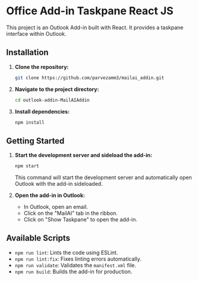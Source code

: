 # Office Add-in Taskpane React JS

This project is an Outlook Add-in built with React. It provides a taskpane interface within Outlook.

## Installation

1.  **Clone the repository:**
    ```bash
    git clone https://github.com/parvezamm3/mailai_addin.git
    ```
2.  **Navigate to the project directory:**
    ```bash
    cd outlook-addin-MailAIAddin
    ```
3.  **Install dependencies:**
    ```bash
    npm install
    ```

## Getting Started

1.  **Start the development server and sideload the add-in:**
    ```bash
    npm start
    ```
    This command will start the development server and automatically open Outlook with the add-in sideloaded.

2.  **Open the add-in in Outlook:**
    *   In Outlook, open an email.
    *   Click on the "MailAI" tab in the ribbon.
    *   Click on "Show Taskpane" to open the add-in.

## Available Scripts

*   `npm run lint`: Lints the code using ESLint.
*   `npm run lint:fix`: Fixes linting errors automatically.
*   `npm run validate`: Validates the `manifest.xml` file.
*   `npm run build`: Builds the add-in for production.

